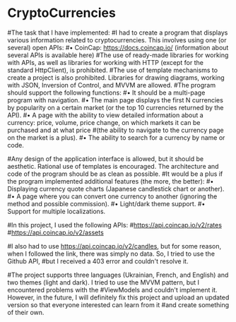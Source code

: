 # CryptoCurrencies
#The task that I have implemented:
#I had to create a program that displays various information related to cryptocurrencies. This involves using one (or several) open APIs:
#• CoinCap: https://docs.coincap.io/ (information about several APIs is available here)
#The use of ready-made libraries for working with APIs, as well as libraries for working with HTTP (except for the standard HttpClient), is prohibited. 
#The use of template mechanisms to create a project is also prohibited. Libraries for drawing diagrams, working with JSON, Inversion of Control, and MVVM are allowed.
#The program should support the following functions:
#• It should be a multi-page program with navigation.
#• The main page displays the first N currencies by popularity on a certain market (or the top 10 currencies returned by the API).
#• A page with the ability to view detailed information about a currency: price, volume, price change, on which markets it can be purchased and at what price 
#(the ability to navigate to the currency page on the market is a plus).
#• The ability to search for a currency by name or code.

#Any design of the application interface is allowed, but it should be aesthetic. Rational use of templates is encouraged. The architecture and code of the program should be as clean as possible. 
#It would be a plus if the program implemented additional features (the more, the better):
#• Displaying currency quote charts (Japanese candlestick chart or another).
#• A page where you can convert one currency to another (ignoring the method and possible commission).
#• Light/dark theme support.
#• Support for multiple localizations.

#In this project, I used the following APIs:
#https://api.coincap.io/v2/rates
#https://api.coincap.io/v2/assets

#I also had to use https://api.coincap.io/v2/candles, but for some reason, when I followed the link, there was simply no data. So, I tried to use the Github API, 
#but I received a 403 error and couldn't resolve it.

#The project supports three languages (Ukrainian, French, and English) and two themes (light and dark). I tried to use the MVVM pattern, but I encountered problems with the 
#ViewModels and couldn't implement it. However, in the future, I will definitely fix this project and upload an updated version so that everyone interested can learn from it 
#and create something of their own.
